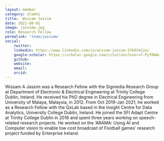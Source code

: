 ```yaml
---
layout: member
category: alumni
title:  Wissam Jassim
date: 2021-08-01
image: jassimw.jpg
role: Research Fellow
permalink: 'team/jassimw'
social:
    twitter: 
    linkedin: https://www.linkedin.com/in/wissam-jassim-57693412a/
    google-scholar: https://scholar.google.com/citations?user=f-PyfRAAAAAJ&hl=en
    github: 
    website: 
    email:
    orcid:
---
```


Wissam A Jassim was a Research Fellow with the Sigmedia Research Group at
Department of Electronic & Electrical Engineering at Trinity College Dublin,
Ireland. He received his PhD degree in Electrical Engineering from University of
Malaya, Malaysia, in 2012. From Oct 2019-Jan 2021, he worked as a Research
Fellow with the QxLab based in the Insight Centre for Data Analytics, University
College Dublin, Ireland. He joined the SFI Adapt Centre at Trinity College
Dublin in 2016 and spent three years working on speech-related research
projects. He worked on the ‘ARAMA: Using AI and Computer
vision to enable low cost broadcast of Football games’ research project funded
by Enterprise Ireland.
